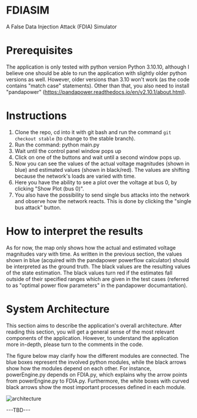 # FDIASIM
A False Data Injection Attack (FDIA) Simulator

# Prerequisites
The application is only tested with python version Python 3.10.10, although I believe one should be able to run the application with slightly older python versions as well. However, older versions than 3.10 won't work (as the code contains "match case" statements). Other than that, you also need to install "pandapower" (https://pandapower.readthedocs.io/en/v2.10.1/about.html).

# Instructions
1. Clone the repo, cd into it with git bash and run the command ``` git checkout stable ``` (to change to the stable branch). 
2. Run the command: python main.py
3. Wait until the control panel window pops up
4. Click on one of the buttons and wait until a second window pops up. 
5. Now you can see the values of the actual voltage magnitudes (shown in blue) and estimated values (shown in black/red). The values are shifting because the network's loads are varied with time. 
6. Here you have the ability to see a plot over the voltage at bus 0, by clicking "Show Plot (bus 0)". 
7. You also have the possibility to send single bus attacks into the network and observe how the network reacts. This is done by clicking the "single bus attack" button.

# How to interpret the results
As for now, the map only shows how the actual and estimated voltage magnitudes vary with time. As written in the previous section, the values shown in blue (acquired with the pandapower powerflow calculator) should be interpreted as the ground truth. The black values are the resulting values of the state estimation. The black values turn red if the estimates fall outside of their specified ranges which are given in the test cases (referred to as "optimal power flow parameters" in the pandapower documantation). 

# System Architecture
This section aims to describe the application's overall architecture. After reading this section, you will get a general sense of the most relevant components of the application. However, to understand the application more in-depth, please turn to the comments in the code. 

The figure below may clarify how the different modules are connected. The blue boxes represent the involved python modules, while the black arrows show how the modules depend on each other. For instance, powerEngine.py depends on FDIA.py, which explains why the arrow points from powerEngine.py to FDIA.py. Furthermore, the white boxes with curved black arrows show the most important processes defined in each module.

![architecture](https://user-images.githubusercontent.com/103872952/229731005-504d11e1-bfb9-4ce2-a358-cf32d610a2c6.png)

---TBD--- 
